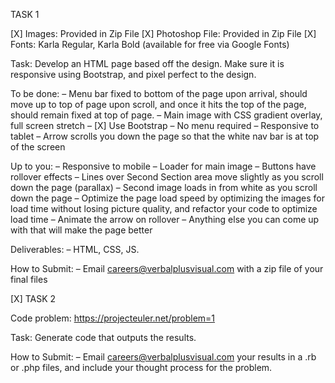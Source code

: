 TASK 1

[X] Images: Provided in Zip File
[X] Photoshop File: Provided in Zip File
[X] Fonts: Karla Regular, Karla Bold (available for free via Google Fonts)

Task: Develop an HTML page based off the design. Make sure it is responsive using Bootstrap, and pixel perfect to the design.

To be done:
– Menu bar fixed to bottom of the page upon arrival, should move up to top of page upon scroll, and once it hits the top of the page, should remain fixed at top of page.
– Main image with CSS gradient overlay, full screen stretch
– [X] Use Bootstrap
– No menu required
– Responsive to tablet
– Arrow scrolls you down the page so that the white nav bar is at top of the screen

Up to you:
– Responsive to mobile
– Loader for main image
– Buttons have rollover effects
– Lines over Second Section area move slightly as you scroll down the page (parallax)
– Second image loads in from white as you scroll down the page
– Optimize the page load speed by optimizing the images for load time without losing picture quality, and refactor your code to optimize load time
– Animate the arrow on rollover
– Anything else you can come up with that will make the page better

Deliverables:
– HTML, CSS, JS.

How to Submit:
– Email careers@verbalplusvisual.com with a zip file of your final files


[X] TASK 2 

Code problem: https://projecteuler.net/problem=1

Task: Generate code that outputs the results.

How to Submit:
– Email careers@verbalplusvisual.com your results in a .rb or .php files, and include your thought process for the problem.
